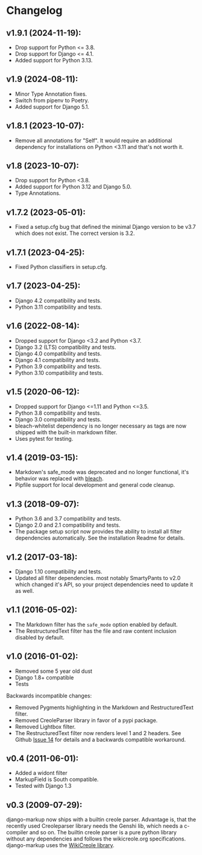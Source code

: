 # Changelog

## v1.9.1 (2024-11-19):

- Drop support for Python <= 3.8.
- Drop support for Django <= 4.1.
- Added support for Python 3.13.

## v1.9 (2024-08-11):

- Minor Type Annotation fixes.
- Switch from pipenv to Poetry.
- Added support for Django 5.1.

## v1.8.1 (2023-10-07):

- Remove all annotations for "Self". It would require an additional dependency for
  installations on Python <3.11 and that's not worth it.

## v1.8 (2023-10-07):

- Drop support for Python <3.8.
- Added support for Python 3.12 and Django 5.0.
- Type Annotations.

## v1.7.2 (2023-05-01):

- Fixed a setup.cfg bug that defined the minimal Django version to be v3.7 which does
  not exist. The correct version is 3.2.

## v1.7.1 (2023-04-25):

- Fixed Python classifiers in setup.cfg.

## v1.7 (2023-04-25):

- Django 4.2 compatibility and tests.
- Python 3.11 compatibility and tests.

## v1.6 (2022-08-14):

- Dropped support for Django <3.2 and Python <3.7.
- Django 3.2 (LTS) compatibility and tests.
- Django 4.0 compatibility and tests.
- Django 4.1 compatibility and tests.
- Python 3.9 compatibility and tests.
- Python 3.10 compatibility and tests.


## v1.5 (2020-06-12):

- Dropped support for Django <=1.11 and Python <=3.5.
- Python 3.8 compatibility and tests.
- Django 3.0 compatibility and tests.
- bleach-whitelist dependency is no longer necessary as tags are now shipped
  with the built-in markdown filter.
- Uses pytest for testing.

## v1.4 (2019-03-15):

- Markdown's safe_mode was deprecated and no longer functional, it's behavior
  was replaced with [bleach].
- Pipfile support for local development and general code cleanup.

[bleach]: https://github.com/mozilla/bleach

## v1.3 (2018-09-07):

- Python 3.6 and 3.7 compatibility and tests.
- Django 2.0 and 2.1 compatibility and tests.
- The package setup script now provides the ability to install all filter
  dependencies automatically. See the installation Readme for details.

## v1.2 (2017-03-18):

- Django 1.10 compatibility and tests.
- Updated all filter dependencies. most notably SmartyPants to v2.0
  which changed it's API, so your project dependencies need to update it
  as well.

## v1.1 (2016-05-02):

- The Markdown filter has the ``safe_mode`` option enabled by default.
- The RestructuredText filter has the file and raw content inclusion
  disabled by default.

## v1.0 (2016-01-02):

- Removed some 5 year old dust
- Django 1.8+ compatible
- Tests

Backwards incompatible changes:

- Removed Pygments highlighting in the Markdown and RestructuredText filter.
- Removed CreoleParser library in favor of a pypi package.
- Removed Lightbox filter.
- The RestructuredText filter now renders level 1 and 2 headers.
  See Github [Issue 14] for details and a backwards compatible workaround.

## v0.4 (2011-06-01):

- Added a widont filter
- MarkupField is South compatible.
- Tested with Django 1.3

## v0.3 (2009-07-29):

django-markup now ships with a builtin creole parser. Advantage is, that
the recently used Creoleparser library needs the Genshi lib, which needs
a c-compiler and so on. The builtin creole parser is a pure python library
without any dependencies and follows the wikicreole.org specifications.
django-markup uses the [WikiCreole library].

[WikiCreole library]: http://devel.sheep.art.pl/creole/
[Issue 14]: https://github.com/bartTC/django-markup/issues/14
